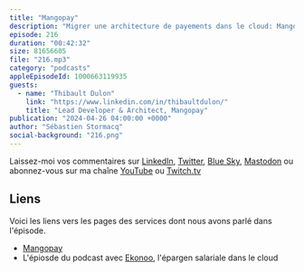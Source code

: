 ```yaml
---
title: "Mangopay"
description: "Migrer une architecture de payements dans le cloud: Mangopay fournit des services de payement à des sites webs très populaires. Dans cet épisode, nous parlons du métier des payements, de la conformité aux exigences bancaires et des architectures cloud. Quelle architecture pour opérer des services financiers régulés dans le cloud? Comment migrer vers le cloud AWS en deux étapes: lift and shift puis une réarchitecture. 18 mois pour migrer, puis dépecer un monolithe et nettoyer les restes. Découvrez comment Mangopay a conduit ce projet."
episode: 216
duration: "00:42:32"
size: 81656605
file: "216.mp3"
category: "podcasts"
appleEpisodeId: 1000663119935
guests:
  - name: "Thibault Dulon"
    link: "https://www.linkedin.com/in/thibaultdulon/"
    title: "Lead Developer & Architect, Mangopay"
publication: "2024-04-26 04:00:00 +0000"
author: "Sébastien Stormacq"
social-background: "216.png"
---
```


Laissez-moi vos commentaires sur [LinkedIn](https://www.linkedin.com/in/sebastienstormacq/), [Twitter](https://twitter.com/sebsto), [Blue Sky](https://bsky.app/profile/sebsto.bsky.social), [Mastodon](https://awscommunity.social/@sebsto) ou abonnez-vous sur ma chaîne [YouTube](https://www.youtube.com/sebsto) ou [Twitch.tv](https://www.twitch.tv/sebAWS)

## Liens

Voici les liens vers les pages des services dont nous avons parlé dans l'épisode.

- [Mangopay](https://mangopay.com/)
- L'épiosde du podcast avec [Ekonoo](https://stormacq.com/podcasts/episode_117/index.html), l'épargen salariale dans le cloud